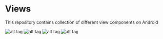 # Views
This repository contains collection of different view components on Android

![alt tag](http://s27.postimg.org/oe0p1jaf7/Capture1_PNG.png)
![alt tag](http://s7.postimg.org/fm1ikvzgr/capture2.png)
![alt tag](http://s15.postimg.org/sdrjaar0b/capture3.png)
![alt tag](http://s23.postimg.org/bedr7is9n/capture4.png)
